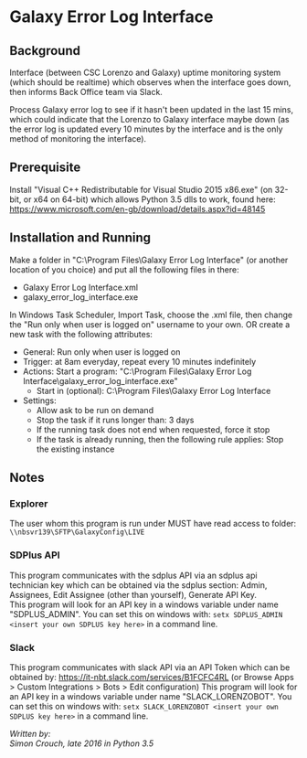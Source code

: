 # Galaxy Error Log Interface

## Background
Interface (between CSC Lorenzo and Galaxy) uptime monitoring system (which should be realtime) which observes when the interface goes down, then informs Back Office team via Slack.

Process Galaxy error log to see if it hasn't been updated in the last 15 mins, which could indicate that the Lorenzo to Galaxy interface maybe down (as the error log is updated every 10 minutes by the interface and is the only method of monitoring the interface).

## Prerequisite
Install "Visual C++ Redistributable for Visual Studio 2015 x86.exe" (on 32-bit, or x64 on 64-bit) which allows Python 3.5 dlls to work, found here:
https://www.microsoft.com/en-gb/download/details.aspx?id=48145

## Installation and Running
Make a folder in "C:\Program Files\Galaxy Error Log Interface" (or another location of you choice) and put all the following files in there:
- Galaxy Error Log Interface.xml
- galaxy_error_log_interface.exe

In Windows Task Scheduler, Import Task, choose the .xml file, then change the "Run only when user is logged on" username to your own.
OR create a new task with the following attributes:
- General: Run only when user is logged on
- Trigger: at 8am everyday, repeat every 10 minutes indefinitely
- Actions: Start a program: "C:\Program Files\Galaxy Error Log Interface\galaxy_error_log_interface.exe"
    - Start in (optional): C:\Program Files\Galaxy Error Log Interface
- Settings:
    - Allow ask to be run on demand
    - Stop the task if it runs longer than: 3 days
    - If the running task does not end when requested, force it stop
    - If the task is already running, then the following rule applies: Stop the existing instance

## Notes
### Explorer
The user whom this program is run under MUST have read access to folder: `\\nbsvr139\SFTP\GalaxyConfig\LIVE`

### SDPlus API
This program communicates with the sdplus API via an sdplus api technician key which can be obtained via the sdplus section: Admin, Assignees, Edit Assignee (other than yourself), Generate API Key.  
This program will look for an API key in a windows variable under name "SDPLUS_ADMIN". You can set this on windows with:
`setx SDPLUS_ADMIN <insert your own SDPLUS key here>`
in a command line.

### Slack
This program communicates with slack API via an API Token which can be obtained by: https://it-nbt.slack.com/services/B1FCFC4RL (or Browse Apps  > Custom Integrations  > Bots  > Edit configuration)
This program will look for an API key in a windows variable under name "SLACK_LORENZOBOT". You can set this on windows with:
`setx SLACK_LORENZOBOT <insert your own SDPLUS key here>`
in a command line.

_Written by:_  
_Simon Crouch, late 2016 in Python 3.5_